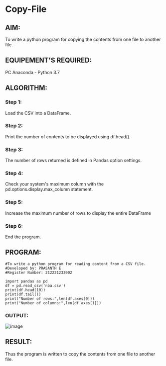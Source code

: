 # Copy-File
## AIM:
To write a python program for copying the contents from one file to another file.
## EQUIPEMENT'S REQUIRED: 
PC
Anaconda - Python 3.7
## ALGORITHM: 
### Step 1:
Load the CSV into a DataFrame.
### Step 2: 
Print the number of contents to be displayed using df.head().
### Step 3:
The number of rows returned is defined in Pandas option settings.
### Step 4:  
Check your system's maximum column with the pd.options.display.max_column statement.
### Step 5: 
Increase the maximum number of rows to display the entire DataFrame
### Step 6: 
End the program.


## PROGRAM:
```
#To write a python program for reading content from a CSV file.
#Developed by: PRASANTH E
#Register Number: 212221233002

import pandas as pd
df = pd.read_csv('nba.csv')
print(df.head(10))
print(df.tail())
print("Number of rows:",len(df.axes[0]))
print("Number of columns:",len(df.axes[1]))
```

### OUTPUT:
![image](https://github.com/Kannan-S-coder/Copy-File/assets/147120710/ec14c3c1-056c-40f4-90ec-752de25142d7)



## RESULT:
Thus the program is written to copy the contents from one file to another file.
